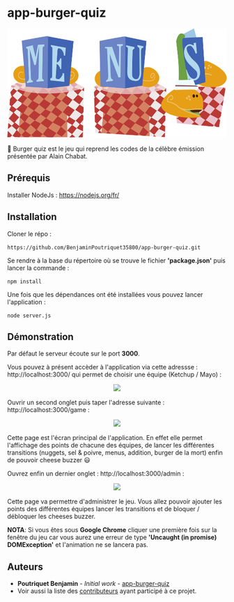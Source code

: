 # app-burger-quiz

<p align="center">
<img src="https://raw.githubusercontent.com/BenjaminPoutriquet35800/app-burger-quiz/master/views/public/images/backgrounds/menus.svg?sanitize=true" height="250"> 
</p>

:hamburger: Burger quiz est le jeu qui reprend les codes de la célèbre émission présentée par Alain Chabat. 

## Prérequis
Installer NodeJs : https://nodejs.org/fr/

## Installation

Cloner le répo :

```
https://github.com/BenjaminPoutriquet35800/app-burger-quiz.git
```

Se rendre à la base du répertoire où se trouve le fichier **'package.json'** puis lancer la commande :

```
npm install
```

Une fois que les dépendances ont été installées vous pouvez lancer l'application :

```
node server.js
```

## Démonstration

Par défaut le serveur écoute sur le port **3000**. 

Vous pouvez à présent accèder à l'application via cette adressse : http://localhost:3000/ qui permet de choisir une équipe (Ketchup / Mayo) :

<p align="center">
<img src="https://user-images.githubusercontent.com/25900708/52507764-ce9d3500-2bf2-11e9-91ba-4518018d0a5f.png" height="300"> 
</p>

Ouvrir un second onglet puis taper l'adresse suivante : http://localhost:3000/game :

<p align="center">
<img src="https://user-images.githubusercontent.com/25900708/52507593-461e9480-2bf2-11e9-9882-60ca26b7a568.png" height="300"> 
</p>

Cette page est l'écran principal de l'application. 
En effet elle permet l'affichage des points de chacune des équipes, de lancer les différentes transitions (nuggets, sel & poivre, menus, addition, burger de la mort) enfin de pouvoir cheese buzzer :smiley:

Ouvrez enfin un dernier onglet : http://localhost:3000/admin :

<p align="center">
<img src="https://user-images.githubusercontent.com/25900708/52508059-977b5380-2bf3-11e9-8e7f-9c875a5a5718.png" height="300"> 
</p>

Cette page va permettre d'administrer le jeu. Vous allez pouvoir ajouter les points des différentes équipes lancer les transitions et de bloquer / débloquer les cheeses buzzer.

**NOTA**: Si vous êtes sous **Google Chrome** cliquer une première fois sur la fenêtre du jeu car vous aurez une erreur de type **'Uncaught (in promise) DOMException'** et l'animation ne se lancera pas.

## Auteurs

* **Poutriquet Benjamin** - *Initial work* - [app-burger-quiz](https://github.com/BenjaminPoutriquet35800/app-burger-quiz)
* Voir aussi la liste des [contributeurs](https://github.com/BenjaminPoutriquet35800/app-burger-quiz/graphs/contributors) ayant participé à ce projet.




